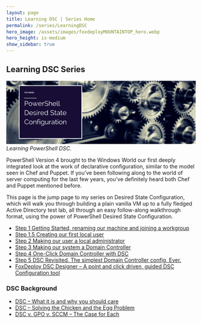 ```yaml
---
layout: page
title: Learning DSC | Series Home
permalink: /series/LearningDSC
hero_image: /assets/images/foxdeployMOUNTAINTOP_hero.webp
hero_height: is-medium
show_sidebar: true
---
```

## Learning DSC Series


![Depicts complex machinery and states 'PowerShell Desired State Configuration Series](images/series_powershellDsc.png)
<em>Learning PowerShell DSC.</em>


PowerShell Version 4 brought to the Windows World our first deeply integrated look at the work of declarative configuration, similar to the model seen in Chef and Puppet.  If you’ve been following along to the world of server computing for the last few years, you’ve definitely heard both Chef and Puppet mentioned before.

This page is the jump page to my series on Desired State Configuration, which will walk you through building a plain vanilla VM up to a fully fledged Active Directory test lab, all through an easy follow-along walkthrough format, using the power of PowerShell Desired State Configuration.

* [Step 1 Getting Started, renaming our machine and joining a workgroup](/2015/03/20/part-i-building-an-ad-domain-testlab-with-dsc)
* [Step 1.5 Creating our first local user](/2015/03/26/part-i-5-creating-a-user-for-our-testlab-with-dsc)
* [Step 2 Making our user a local administrator](/2015/03/31/building-on-our-configuration-from-last-week-we-add-our-user-to-the-local-admin-group-using-dsc)
* [Step 3 Making our system a Domain Controller](/2015/04/03/part-iii-dsc-making-our-domain-controller)
* [Step 4 One-Click Domain Controller with DSC](/2015/06/11/part-iv-one-click-domain-controller)
* [Step 5 DSC Revisited.  The simplest Domain Controller config, Ever.](/2015/12/02/dsc-the-simplest-domain-controller-config-ever)
* [FoxDeploy DSC Designer – A point and click driven, guided DSC Configuration tool](/2016/09/20/part-v-introducing-the-foxdeploy-dsc-designer)

### DSC Background

* [DSC – What it is and why you should care](/2014/03/10/desired-state-configuration-what-it-is-and-why-you-should-care)
* [DSC – Solving the Chicken and the Egg Problem](/2014/12/03/100th-post-placeholder)
* [DSC v. GPO v. SCCM – The Case for Each](/2016/02/25/dsc-vs-gpo-vs-sccm-the-case-for-each)
